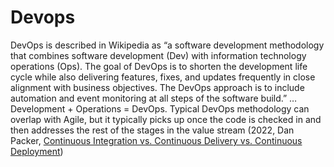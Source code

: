 # Devops

DevOps is described in Wikipedia as “a software development methodology that combines software development (Dev) with information technology operations (Ops). The goal of DevOps is to shorten the development life cycle while also delivering features, fixes, and updates frequently in close alignment with business objectives. The DevOps approach is to include automation and event monitoring at all steps of the software build.” …Development + Operations = DevOps. Typical DevOps methodology can overlap with Agile, but it typically picks up once the code is checked in and then addresses the rest of the stages in the value stream (2022, Dan Packer, [Continuous Integration vs. Continuous Delivery vs. Continuous Deployment](https://www.plutora.com/blog/continuous-integration-continuous-delivery-continuous-deployment))
